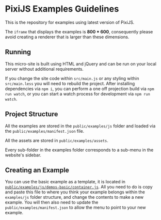 # PixiJS Examples Guidelines

This is the repository for examples using latest version of PixiJS.

The `iframe` that displays the examples is **800 * 600**, consequently please avoid creating a renderer that is larger than these dimensions.

## Running

This micro-site is built using HTML and jQuery and can be run on your local server without additional requirements.

If you change the site code within `src/main.js` or any styling within `src/main.less` you will need to rebuild the project.
After installing dependencies via `npm i`, you can perform a one off projection build via `npm run watch`, or you can start a watch process for development via `npm run watch`.

## Project Structure

All the examples are stored in the `public/examples/js` folder and loaded via the `public/examples/manifest.json` file.

All the assets are stored in `public/examples/assets`.

Every sub-folder in the examples folder corresponds to a sub-menu in the website's sidebar.

## Creating an Example

You can use the basic example as a template, it is located in [`public/examples/js/demos-basic/container.js`](public/examples/js/demos-basic/container.js).
All you need to do is copy and paste this file to where you think your example belongs within the `examples/js` folder structure, and change the contents to make a new example. You will then also need to update the `public/examples/manifest.json` to allow the menu to point to your new example.
